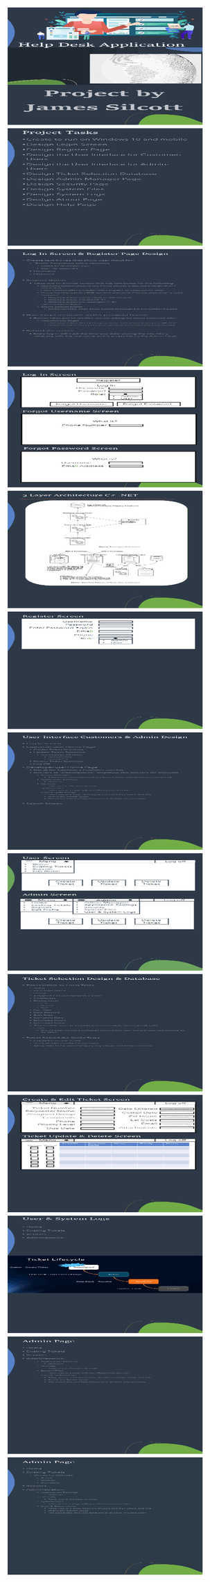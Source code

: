<img align="left" height="270px" width="450px" src="https://raw.githubusercontent.com/Silcott/ISTA_Project/master/myProject/Help_Desk_Application/Slide1-stroke-and-fill.svg" alt="html" style="vertical-align:top; margin:4px">  
<img align="left" height="270px" width="450px" src="https://raw.githubusercontent.com/Silcott/ISTA_Project/master/myProject/Help_Desk_Application/Slide2-stroke-and-fill.svg" alt="html" style="vertical-align:top; margin:4px">  
<img align="left" height="270px" width="450px" src="https://raw.githubusercontent.com/Silcott/ISTA_Project/master/myProject/Help_Desk_Application/Slide3-stroke-and-fill.svg" alt="html" style="vertical-align:top; margin:4px">  
<img align="left" height="270px" width="450px" src="https://raw.githubusercontent.com/Silcott/ISTA_Project/master/myProject/Help_Desk_Application/Slide4-stroke-and-fill.svg" alt="html" style="vertical-align:top; margin:4px">  
<img align="left" height="270px" width="450px" src="https://raw.githubusercontent.com/Silcott/ISTA_Project/master/myProject/Help_Desk_Application/Slide5-stroke-and-fill.svg" alt="html" style="vertical-align:top; margin:4px">  
<img align="left" height="270px" width="450px" src="https://raw.githubusercontent.com/Silcott/ISTA_Project/master/myProject/Help_Desk_Application/Slide6-stroke-and-fill.svg" alt="html" style="vertical-align:top; margin:4px">  
<img align="left" height="270px" width="450px" src="https://raw.githubusercontent.com/Silcott/ISTA_Project/master/myProject/Help_Desk_Application/Slide7-stroke-and-fill.svg" alt="html" style="vertical-align:top; margin:4px">  
<img align="left" height="270px" width="450px" src="https://raw.githubusercontent.com/Silcott/ISTA_Project/master/myProject/Help_Desk_Application/Slide8-stroke-and-fill.svg" alt="html" style="vertical-align:top; margin:4px">  
<img align="left" height="270px" width="450px" src="https://raw.githubusercontent.com/Silcott/ISTA_Project/master/myProject/Help_Desk_Application/Slide9-stroke-and-fill.svg" alt="html" style="vertical-align:top; margin:4px">  
<img align="left" height="270px" width="450px" src="https://raw.githubusercontent.com/Silcott/ISTA_Project/master/myProject/Help_Desk_Application/Slide10-stroke-and-fill.svg" alt="html" style="vertical-align:top; margin:4px">  
<img align="left" height="270px" width="450px" src="https://raw.githubusercontent.com/Silcott/ISTA_Project/master/myProject/Help_Desk_Application/Slide11-stroke-and-fill.svg" alt="html" style="vertical-align:top; margin:4px">  
<img align="left" height="270px" width="450px" src="https://raw.githubusercontent.com/Silcott/ISTA_Project/master/myProject/Help_Desk_Application/Slide12-stroke-and-fill.svg" alt="html" style="vertical-align:top; margin:4px">  
<img align="left" height="270px" width="450px" src="https://raw.githubusercontent.com/Silcott/ISTA_Project/master/myProject/Help_Desk_Application/Slide13-stroke-and-fill.svg" alt="html" style="vertical-align:top; margin:4px">  

